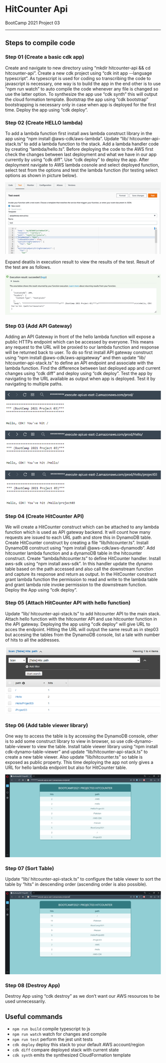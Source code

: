 # HitCounter Api

BootCamp 2021 Project 03

---

## Steps to compile code

### Step 01 (Create a basic cdk app)

Create and navigate to new directory using “mkdir hitcounter-api && cd hitcounter-api”. Create a new cdk project using “cdk init app --language typescript”. As typescript is used for coding so transcribing the code to javascript is necessary, one way is to build the app in the end other is to use “npm run watch” to auto compile the code whenever any file is changed so use the latter option. To synthesize the app use “cdk synth” this will output the cloud formation template. Bootstrap the app using “cdk bootstrap” bootstrapping is necessary only in case when app is deployed for the first time. Deploy the app using “cdk deploy”.

### Step 02 (Create HELLO lambda)

To add a lambda function first install aws lambda construct library in the app using “npm install @aws-cdk/aws-lambda”. Update “lib/ hitcounter-api-stack.ts” to add a lambda function to the stack. Add a lambda handler code by creating “lambda/hello.ts”. Before deploying the code to the AWS first check the changes between last deployment and what we have in our app currently by using “cdk diff”. Use “cdk deploy” to deploy the app. After deployment navigate to AWS lambda cosnole and select deployed function, select test from the options and test the lambda function (for testing select options as shown in picture below).

![AWS Lambda function Test configrations](./snaps/testConfig.PNG)

Expand deatils in execution result to view the results of the test. Result of the test are as follows.

![AWS Lambda function Test results](./snaps/testResult.PNG)

### Step 03 (Add API Gateway)

Adding an API Gateway in front of the hello lambda function will expose a public HTTPs endpoint which can be accessed by everyone. This means any request to the URL will be proxied to our lambda function and response will be returned back to user. To do so first install API gateway construct using “npm install @aws-cdk/aws-apigateway” and then update “lib/ hitcounter-api-stack.ts” to define an API endpoint and associate with the lambda function. Find the difference between last deployed app and current changes using “cdk diff” and deploy using “cdk deploy”. Test the app by navigating to the URL available as output when app is deployed. Test it by navigating to multiple paths.

![API gateway endpoint](./snaps/endpoint.PNG)

![API gateway endpoint path 01](./snaps/endpointpath01.PNG)

![API gateway endpoint path 02](./snaps/endpointpath02.PNG)

### Step 04 (Create HitCounter API)

We will create a HitCounter construct which can be attached to any lambda function which is used as API gateway backend. It will count how many requests are issued to each URL path and store this in DynamoDB table. Create HitCounter construct by creating a file “lib/hitcounter.ts”. Install DynamoDB construct using “npm install @aws-cdk/aws-dynamodb”. Add hitcounter lambda function and a dynamoDB table in the hitcounter construct. Create “lambda/hitcounter.ts” to define HitCounter handler. Install aws-sdk using “npm install aws-sdk”. In this handler update the dynamo table based on the path accessed and also call the downstream function and capture its response and return as output. In the HitCounter construct grant lambda function the permission to read and write to the lambda table and grant lambda role invoke permission to the downstream function. Deploy the App using “cdk deploy”.

### Step 05 (Attach HitCounter API with hello function)

Update “lib/ hitcounter-api-stack.ts” to add hitcounter API to the main stack. Attach hello function with the hitcounter API and use hitcounter function in the API gateway. Deploying the app using "cdk deploy" will give URL to acces the endpoint. Hitting the URL will output the same result as in step03 but accesing the tables from the DynamoDB console, list a tale with number of hits to all the addresses.

![Dynamo Table](./snaps/dynamoTable.PNG)

### Step 06 (Add table viewer library)

One way to access the table is by accessing the DynamoDB console, other is to add some construct library to view in browser, so use cdk-dynamo-table-viewer to view the table. Install table viewer library using “npm install cdk-dynamo-table-viewer” and update “lib/hitcounter-api-stack.ts” to create a new table viewer. Also update “lib/hitcounter.ts” so table is exposed as public property. This time deploying the app not only gives a URL for hello lambda endpoint but also for HitCounter table.

![Table Viewer Endpoint](./snaps/table.PNG)

### Step 07 (Sort Table)

Update “lib/ hitcounter-api-stack.ts” to configure the table viewer to sort the table by “hits” in descending order (ascending order is also possible).

![Table Viewer Sorted](./snaps/tablesorted.PNG)

### Step 08 (Destroy App)

Destroy App using “cdk destroy” as we don’t want our AWS resources to be used unnecessarily.

## Useful commands

- `npm run build` compile typescript to js
- `npm run watch` watch for changes and compile
- `npm run test` perform the jest unit tests
- `cdk deploy` deploy this stack to your default AWS account/region
- `cdk diff` compare deployed stack with current state
- `cdk synth` emits the synthesized CloudFormation template
